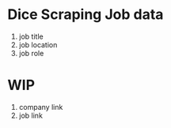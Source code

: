 # Dice Scraping Job data 

1. job title
2. job location
3. job role

# WIP

1. company link
2. job link